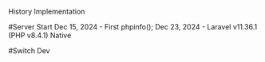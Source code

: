 History Implementation

#Server Start
Dec 15, 2024 - First phpinfo();
Dec 23, 2024 - Laravel v11.36.1 (PHP v8.4.1) Native

#Switch Dev
